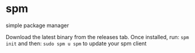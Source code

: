 # spm
simple package manager

Download the latest binary from the releases tab.
Once installed, run:
`spm init`
and then:
`sudo spm u spm`
to update your spm client
